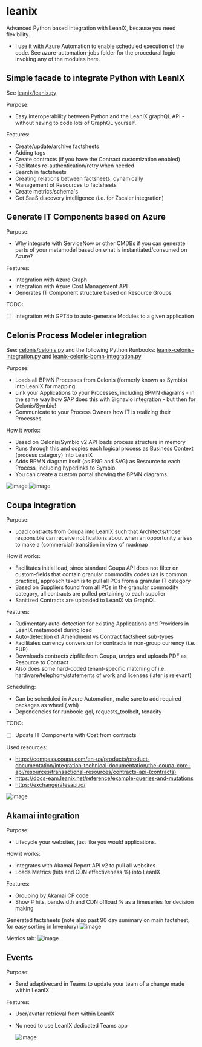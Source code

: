 # leanix
Advanced Python based integration with LeanIX, because you need flexibility.
- I use it with Azure Automation to enable scheduled execution of the code. See azure-automation-jobs folder for the procedural logic invoking any of the modules here.

## Simple facade to integrate Python with LeanIX
See [leanix/leanix.py](./leanix/leanix.py)

Purpose:
- Easy interoperability between Python and the LeanIX graphQL API - without having to code lots of GraphQL yourself.

Features:
- Create/update/archive factsheets
- Adding tags
- Create contracts (if you have the Contract customization enabled)
- Facilitates re-authentication/retry when needed
- Search in factsheets
- Creating relations between factsheets, dynamically
- Management of Resources to factsheets
- Create metrics/schema's
- Get SaaS discovery intelligence (i.e. for Zscaler integration)

## Generate IT Components based on Azure
Purpose:
- Why integrate with ServiceNow or other CMDBs if you can generate parts of your metamodel based on what is instantiated/consumed on Azure?

Features:
- Integration with Azure Graph
- Integration with Azure Cost Management API
- Generates IT Component structure based on Resource Groups

TODO:
- [ ] Integration with GPT4o to auto-generate Modules to a given application

## Celonis Process Modeler integration
See:
[celonis/celonis.py](./celonis/celonis.py) and the following Python Runbooks: [leanix-celonis-integration.py](./azure-automation-jobs/leanix-celonis-integration.py) and [leanix-celonis-bpmn-integration.py](./azure-automation-jobs/leanix-celonis-bpmn-integration.py)

Purpose:
- Loads all BPMN Processes from Celonis (formerly known as Symbio) into LeanIX for mapping.
- Link your Applications to your Processes, including BPMN diagrams - in the same way how SAP does this with Signavio integration - but then for Celonis/Symbio!
- Communicate to your Process Owners how IT is realizing their Processes.

How it works:
- Based on Celonis/Symbio v2 API loads process structure in memory
- Runs through this and copies each logical process as Business Context (process category) into LeanIX
- Adds BPMN diagram itself (as PNG and SVG) as Resource to each Process, including hyperlinks to Symbio.
- You can create a custom portal showing the BPMN diagrams.

![image](https://github.com/user-attachments/assets/eac1074e-ceac-488e-91ff-e96a1f54331d)
![image](https://github.com/user-attachments/assets/7618f667-b72b-48d7-a9d0-a0db82c5dd6f)


## Coupa integration
Purpose:
- Load contracts from Coupa into LeanIX such that Architects/those responsible can receive notifications about when an opportunity arises to make a (commercial) transition in view of roadmap

How it works:
- Facilitates initial load, since standard Coupa API does not filter on custom-fields that contain granular commodity codes (as is common practice), approach taken is to pull all POs from a granular IT category
- Based on Suppliers found from all POs in the granular commodity category, all contracts are pulled pertaining to each supplier
- Sanitized Contracts are uploaded to LeanIX via GraphQL

Features:
- Rudimentary auto-detection for existing Applications and Providers in LeanIX metamodel during load
- Auto-detection of Amendment vs Contract factsheet sub-types
- Facilitates currency conversion for contracts in non-group currency (i.e. EUR)
- Downloads contracts zipfile from Coupa, unzips and uploads PDF as Resource to Contract
- Also does some hard-coded tenant-specific matching of i.e. hardware/telephony/statements of work and licenses (later is relevant)

Scheduling:
- Can be scheduled in Azure Automation, make sure to add required packages as wheel (.whl)
- Dependencies for runbook: gql, requests_toolbelt, tenacity

TODO: 
- [ ] Update IT Components with Cost from contracts

Used resources:
- https://compass.coupa.com/en-us/products/product-documentation/integration-technical-documentation/the-coupa-core-api/resources/transactional-resources/contracts-api-(contracts)
- https://docs-eam.leanix.net/reference/example-queries-and-mutations
- https://exchangeratesapi.io/

![image](https://github.com/user-attachments/assets/d7690ba6-0186-43d0-bccd-57f4a3483508)

## Akamai integration
Purpose:
- Lifecycle your websites, just like you would applications.

How it works:
- Integrates with Akamai Report API v2 to pull all websites
- Loads Metrics (hits and CDN effectiveness %) into LeanIX

Features:
- Grouping by Akamai CP code
- Show # hits, bandwidth and CDN offload % as a timeseries for decision making

Generated factsheets (note also past 90 day summary on main factsheet, for easy sorting in Inventory)
![image](https://github.com/user-attachments/assets/e469c522-aff6-42c8-96d1-a8bc6fce5fc6)

Metrics tab:
![image](https://github.com/user-attachments/assets/60848a73-ecbe-4a47-9cf2-34a1b5531d69)



## Events
Purpose:
- Send adaptivecard in Teams to update your team of a change made within LeanIX

Features:
- User/avatar retrieval from within LeanIX
- No need to use LeanIX dedicated Teams app

  ![image](https://github.com/user-attachments/assets/f2ad94f5-e964-489d-9cd1-3b09fbadb4b1)


